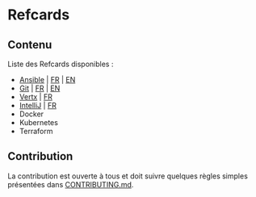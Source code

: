 # Refcards

## Contenu
Liste des Refcards disponibles :
* [Ansible](ansible) | [FR](ansible/FR.md) | [EN](ansible/EN.md)
* [Git](git) | [FR](git/FR.md) | [EN](git/EN.md)
* [Vertx](vertx) | [FR](vertx/FR.md)
* [IntelliJ](intellij) | [FR](intellij/FR.md)
* Docker
* Kubernetes
* Terraform


## Contribution
La contribution est ouverte à tous et doit suivre quelques règles simples présentées dans [CONTRIBUTING.md](CONTRIBUTING.md).
